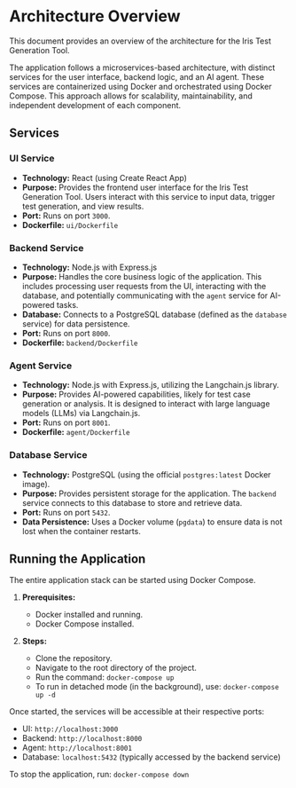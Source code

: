 # Architecture Overview

This document provides an overview of the architecture for the Iris Test Generation Tool.

The application follows a microservices-based architecture, with distinct services for the user interface, backend logic, and an AI agent. These services are containerized using Docker and orchestrated using Docker Compose. This approach allows for scalability, maintainability, and independent development of each component.

## Services

### UI Service

- **Technology:** React (using Create React App)
- **Purpose:** Provides the frontend user interface for the Iris Test Generation Tool. Users interact with this service to input data, trigger test generation, and view results.
- **Port:** Runs on port `3000`.
- **Dockerfile:** `ui/Dockerfile`

### Backend Service

- **Technology:** Node.js with Express.js
- **Purpose:** Handles the core business logic of the application. This includes processing user requests from the UI, interacting with the database, and potentially communicating with the `agent` service for AI-powered tasks.
- **Database:** Connects to a PostgreSQL database (defined as the `database` service) for data persistence.
- **Port:** Runs on port `8000`.
- **Dockerfile:** `backend/Dockerfile`

### Agent Service

- **Technology:** Node.js with Express.js, utilizing the Langchain.js library.
- **Purpose:** Provides AI-powered capabilities, likely for test case generation or analysis. It is designed to interact with large language models (LLMs) via Langchain.js.
- **Port:** Runs on port `8001`.
- **Dockerfile:** `agent/Dockerfile`

### Database Service

- **Technology:** PostgreSQL (using the official `postgres:latest` Docker image).
- **Purpose:** Provides persistent storage for the application. The `backend` service connects to this database to store and retrieve data.
- **Port:** Runs on port `5432`.
- **Data Persistence:** Uses a Docker volume (`pgdata`) to ensure data is not lost when the container restarts.

## Running the Application

The entire application stack can be started using Docker Compose.

1.  **Prerequisites:**
    *   Docker installed and running.
    *   Docker Compose installed.

2.  **Steps:**
    *   Clone the repository.
    *   Navigate to the root directory of the project.
    *   Run the command: `docker-compose up`
    *   To run in detached mode (in the background), use: `docker-compose up -d`

Once started, the services will be accessible at their respective ports:
- UI: `http://localhost:3000`
- Backend: `http://localhost:8000`
- Agent: `http://localhost:8001`
- Database: `localhost:5432` (typically accessed by the backend service)

To stop the application, run: `docker-compose down`
